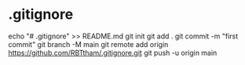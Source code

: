 ﻿# .gitignore

echo "# .gitignore" >> README.md
git init
git add .
git commit -m "first commit"
git branch -M main
git remote add origin https://github.com/RBTtham/.gitignore.git
git push -u origin main
